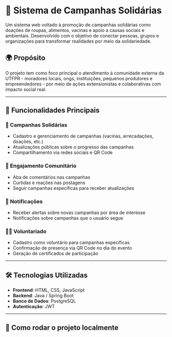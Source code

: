 # 🤝 Sistema de Campanhas Solidárias

Um sistema web voltado à promoção de campanhas solidárias como doações de roupas, alimentos, vacinas e apoio a causas sociais e ambientais. Desenvolvido com o objetivo de conectar pessoas, grupos e organizações para transformar realidades por meio da solidariedade.

## 🌍 Propósito

O projeto tem como foco principal o atendimento à comunidade externa da UTFPR - moradores locais, ongs, instituições, pequenos produtores e empreendedores - por meio de ações extensionistas e colaborativas com impacto social real.

---

## 🚀 Funcionalidades Principais

### 📣 Campanhas Solidárias
- Cadastro e gerenciamento de campanhas (vacinas, arrecadações, doações, etc.)
- Atualizações públicas sobre o progresso das campanhas
- Compartilhamento via redes sociais e QR Code

### 💬 Engajamento Comunitário
- Aba de comentários nas campanhas
- Curtidas e reações nas postagens
- Seguir campanhas específicas para receber atualizações

### 🔔 Notificações
- Receber alertas sobre novas campanhas por área de interesse
- Notificações sobre campanhas que o usuário segue

### 🙋‍♀️ Voluntariado
- Cadastro como voluntário para campanhas específicas
- Confirmação de presença via QR Code no dia do evento
- Geração de certificados de participação

---

## 🛠️ Tecnologias Utilizadas

- **Frontend**: HTML, CSS, JavaScript
- **Backend**: Java / Spring Boot
- **Banco de Dados**: PostgreSQL
- **Autenticação**: JWT

---

## 📂 Como rodar o projeto localmente
